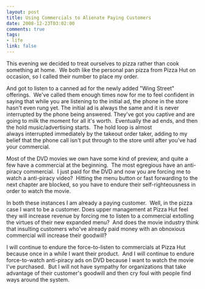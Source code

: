 ```yaml
--- 
layout: post
title: Using Commercials to Alienate Paying Customers
date: 2008-12-23T03:02:00
comments: true
tags:
- life
link: false
---
```

This evening we decided to treat ourselves to pizza rather than cook something at home.  We both like the personal pan pizza from Pizza Hut on occasion, so I called their number to place my order.

And got to listen to a canned ad for the newly added "Wing Street" offerings.  We've called them enough times now for me to feel confident in saying that while you are listening to the initial ad, the phone in the store hasn't even rung yet. The initial ad is always the same and it is never interrupted by the phone being answered. They've got you captive and are going to milk the moment for all it's worth.  Eventually the ad ends, and then the hold music/advertising starts.  The hold loop is almost always interrupted immediately by the takeout order taker, adding to my belief that the phone call isn't put through to the store until after you've had your commercial.

Most of the DVD movies we own have some kind of preview, and quite a few have a commercial at the beginning.  The most egregious have an anti-piracy commercial.  I just paid for the DVD and now you are forcing me to watch a anti-piracy video?  Hitting the menu button or fast forwarding to the next chapter are blocked, so you have to endure their self-righteousness in order to watch the movie.

In both these instances I am already a paying customer.  Well, in the pizza case I want to be a customer. Does upper management at Pizza Hut feel they will increase revenue by forcing me to listen to a commercial extolling the virtues of their new expanded menu?  And does the movie industry think that insulting customers who've already paid money with an obnoxious commercial will increase their goodwill?

I will continue to endure the force-to-listen to commercials at Pizza Hut because once in a while I want their product.  And I will continue to endure force-to-watch anti-piracy ads on DVD because I want to watch the movie I've purchased.  But I will not have sympathy for organizations that take advantage of their customer's goodwill and then cry foul with people find ways around the system.
